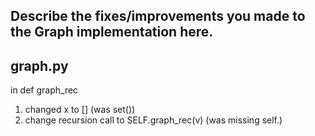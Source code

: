 Describe the fixes/improvements you made to the Graph implementation here.
--------------------------------------------------------------------------------------------
graph.py
---------
in def graph_rec

1) changed x to [] (was set())
2) change recursion call to SELF.graph_rec(v) (was missing self.)


